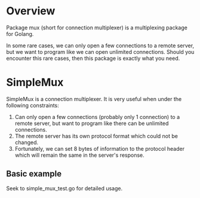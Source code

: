 # Overview

Package mux (short for connection multiplexer) is a multiplexing package for Golang.

In some rare cases, we can only open a few connections to a remote server, but we want to program like we can open unlimited connections. Should you encounter this rare cases, then this package is exactly what you need.

# SimpleMux

SimpleMux is a connection multiplexer. It is very useful when under the following constraints:

  1. Can only open a few connections (probably only 1 connection) to a remote server,
     but want to program like there can be unlimited connections.
  2. The remote server has its own protocol format which could not be changed.
  3. Fortunately, we can set 8 bytes of information to the protocol header which
     will remain the same in the server's response.

## Basic example

Seek to simple_mux_test.go for detailed usage.
